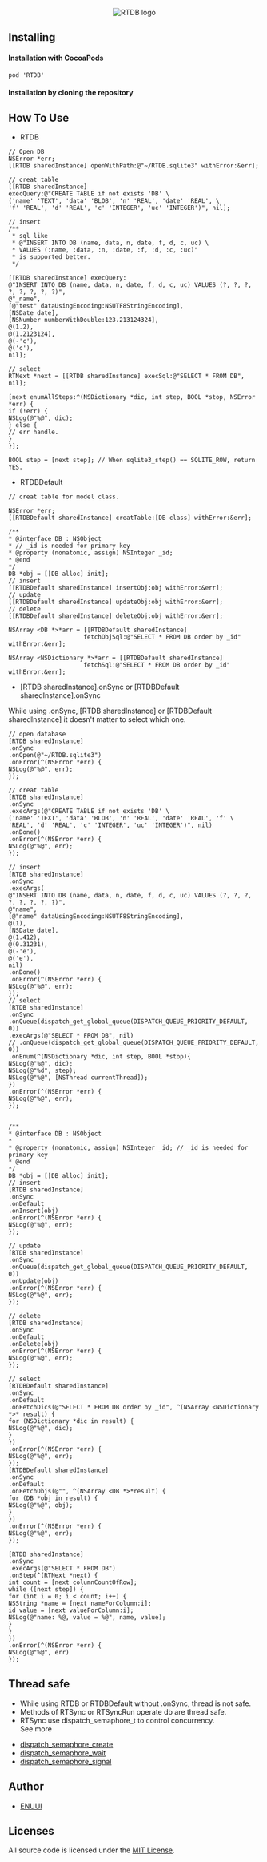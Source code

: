 <p align="center" >
<img src="RTDB-logo.png" title="RTDB logo" float=left>
</p>

## Installing

#### Installation with CocoaPods
```
pod 'RTDB'
```
#### Installation by cloning the repository


## How To Use
* RTDB
```
// Open DB
NSError *err;
[[RTDB sharedInstance] openWithPath:@"~/RTDB.sqlite3" withError:&err];

// creat table
[[RTDB sharedInstance] 
execQuery:@"CREATE TABLE if not exists 'DB' \
('name' 'TEXT', 'data' 'BLOB', 'n' 'REAL', 'date' 'REAL', \
'f' 'REAL', 'd' 'REAL', 'c' 'INTEGER', 'uc' 'INTEGER')", nil];

// insert
/**
 * sql like
 * @"INSERT INTO DB (name, data, n, date, f, d, c, uc) \
 * VALUES (:name, :data, :n, :date, :f, :d, :c, :uc)"
 * is supported better.
 */  
 
[[RTDB sharedInstance] execQuery:
@"INSERT INTO DB (name, data, n, date, f, d, c, uc) VALUES (?, ?, ?, ?, ?, ?, ?, ?)",
@"_name",
[@"test" dataUsingEncoding:NSUTF8StringEncoding],
[NSDate date],
[NSNumber numberWithDouble:123.213124324],
@(1.2),
@(1.2123124),
@(-'c'),
@('c'),
nil];

// select
RTNext *next = [[RTDB sharedInstance] execSql:@"SELECT * FROM DB", nil];

[next enumAllSteps:^(NSDictionary *dic, int step, BOOL *stop, NSError *err) {
if (!err) {
NSLog(@"%@", dic);
} else {
// err handle.
}
}];

BOOL step = [next step]; // When sqlite3_step() == SQLITE_ROW, return YES.
```
* RTDBDefault
```
// creat table for model class. 

NSError *err;
[[RTDBDefault sharedInstance] creatTable:[DB class] withError:&err];

/**
* @interface DB : NSObject
* // _id is needed for primary key
* @property (nonatomic, assign) NSInteger _id;
* @end
*/
DB *obj = [[DB alloc] init];
// insert
[[RTDBDefault sharedInstance] insertObj:obj withError:&err];
// update
[[RTDBDefault sharedInstance] updateObj:obj withError:&err];
// delete
[[RTDBDefault sharedInstance] deleteObj:obj withError:&err];

NSArray <DB *>*arr = [[RTDBDefault sharedInstance] 
                     fetchObjSql:@"SELECT * FROM DB order by _id" withError:&err];

NSArray <NSDictionary *>*arr = [[RTDBDefault sharedInstance] 
                     fetchSql:@"SELECT * FROM DB order by _id" withError:&err];
```

* [RTDB sharedInstance].onSync or [RTDBDefault sharedInstance].onSync

While using .onSync, [RTDB sharedInstance] or [RTDBDefault sharedInstance] 
it doesn't matter to select which one.
```
// open database
[RTDB sharedInstance]
.onSync
.onOpen(@"~/RTDB.sqlite3")
.onError(^(NSError *err) {
NSLog(@"%@", err);
});

// creat table
[RTDB sharedInstance]
.onSync
.execArgs(@"CREATE TABLE if not exists 'DB' \
('name' 'TEXT', 'data' 'BLOB', 'n' 'REAL', 'date' 'REAL', 'f' \
'REAL', 'd' 'REAL', 'c' 'INTEGER', 'uc' 'INTEGER')", nil)
.onDone()
.onError(^(NSError *err) {
NSLog(@"%@", err);
});

// insert
[RTDB sharedInstance]
.onSync
.execArgs(
@"INSERT INTO DB (name, data, n, date, f, d, c, uc) VALUES (?, ?, ?, ?, ?, ?, ?, ?)",
@"name",
[@"name" dataUsingEncoding:NSUTF8StringEncoding],
@(1),
[NSDate date],
@(1.412),
@(0.31231),
@(-'e'),
@('e'),
nil)
.onDone()
.onError(^(NSError *err) {
NSLog(@"%@", err);
});
// select
[RTDB sharedInstance]
.onSync
.onQueue(dispatch_get_global_queue(DISPATCH_QUEUE_PRIORITY_DEFAULT, 0))
.execArgs(@"SELECT * FROM DB", nil)
// .onQueue(dispatch_get_global_queue(DISPATCH_QUEUE_PRIORITY_DEFAULT, 0))
.onEnum(^(NSDictionary *dic, int step, BOOL *stop){
NSLog(@"%@", dic);
NSLog(@"%d", step);
NSLog(@"%@", [NSThread currentThread]);
})
.onError(^(NSError *err) {
NSLog(@"%@", err);
});


/**
* @interface DB : NSObject
*
* @property (nonatomic, assign) NSInteger _id; // _id is needed for primary key
* @end
*/
DB *obj = [[DB alloc] init];
// insert 
[RTDB sharedInstance]
.onSync
.onDefault
.onInsert(obj)
.onError(^(NSError *err) {
NSLog(@"%@", err);
});  

// update
[RTDB sharedInstance]
.onSync
.onQueue(dispatch_get_global_queue(DISPATCH_QUEUE_PRIORITY_DEFAULT, 0))
.onUpdate(obj)
.onError(^(NSError *err) {
NSLog(@"%@", err);
});

// delete
[RTDB sharedInstance]
.onSync
.onDefault
.onDelete(obj)
.onError(^(NSError *err) {
NSLog(@"%@", err);
});

// select    
[RTDBDefault sharedInstance]
.onSync
.onDefault
.onFetchDics(@"SELECT * FROM DB order by _id", ^(NSArray <NSDictionary *>* result) {
for (NSDictionary *dic in result) {
NSLog(@"%@", dic);
}
})
.onError(^(NSError *err) {
NSLog(@"%@", err);
});
[RTDBDefault sharedInstance]
.onSync
.onDefault
.onFetchObjs(@"", ^(NSArray <DB *>*result) {
for (DB *obj in result) {
NSLog(@"%@", obj);
}
})
.onError(^(NSError *err) {
NSLog(@"%@", err);
});

[RTDB sharedInstance]
.onSync
.execArgs(@"SELECT * FROM DB")
.onStep(^(RTNext *next) {
int count = [next columnCountOfRow];
while ([next step]) {
for (int i = 0; i < count; i++) {
NSString *name = [next nameForColumn:i];
id value = [next valueForColumn:i];
NSLog(@"name: %@, value = %@", name, value);
}
}
})
.onError(^(NSError *err) {
NSLog(@"%@", err)
});
```
## Thread safe
- While using RTDB or RTDBDefault without .onSync, thread is not safe.  
- Methods of RTSync or RTSyncRun operate db are thread safe.  
- RTSync use dispatch_semaphore_t to control concurrency.  
See more
* [dispatch_semaphore_create](https://developer.apple.com/documentation/dispatch/1452955-dispatch_semaphore_create?language=objc)
* [dispatch_semaphore_wait](https://developer.apple.com/documentation/dispatch/1452919-dispatch_semaphore_signal?language=objc)
* [dispatch_semaphore_signal](https://developer.apple.com/documentation/dispatch/1452919-dispatch_semaphore_signal?language=occ)

## Author

- [ENUUI](https://github.com/FuihuiC)

## Licenses

All source code is licensed under the [MIT License](https://raw.github.com/rs/SDWebImage/master/LICENSE).
